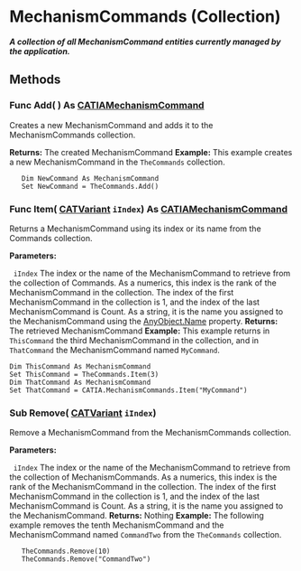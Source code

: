 # MechanismCommands (Collection)

**_A collection of all MechanismCommand entities currently managed by the application._**

## Methods

### Func **Add**( ) As [CATIAMechanismCommand](../KinematicsInterfaces/interface_MechanismCommand_53914.md)

Creates a new MechanismCommand and adds it to the MechanismCommands collection.

**Returns:**      The created MechanismCommand  **Example:**      This example creates a new MechanismCommand in the `TheCommands` collection.

```VBScript
   Dim NewCommand As MechanismCommand
   Set NewCommand = TheCommands.Add()

```

### Func **Item**( [CATVariant](../System/typedef_CATVariant_20656.md)  `iIndex`) As [CATIAMechanismCommand](../KinematicsInterfaces/interface_MechanismCommand_53914.md)

Returns a MechanismCommand using its index or its name from the Commands collection.

**Parameters:**

` iIndex`      The index or the name of the MechanismCommand to retrieve from the collection of Commands. As a numerics, this index is the rank of the MechanismCommand in the collection. The index of the first MechanismCommand in the collection is 1, and the index of the last MechanismCommand is Count. As a string, it is the name you assigned to the MechanismCommand using the
[AnyObject.Name](../System/interface_AnyObject_17321.htm#Name) property.  **Returns:**      The retrieved MechanismCommand  **Example:**      This example returns in `ThisCommand` the third MechanismCommand in the collection, and in `ThatCommand` the MechanismCommand named `MyCommand`.

```VBScript
Dim ThisCommand As MechanismCommand
Set ThisCommand = TheCommands.Item(3)
Dim ThatCommand As MechanismCommand
Set ThatCommand = CATIA.MechanismCommands.Item("MyCommand")

```

### Sub **Remove**( [CATVariant](../System/typedef_CATVariant_20656.md)  `iIndex`)

Remove a MechanismCommand from the MechanismCommands collection.

**Parameters:**

` iIndex`      The index or the name of the MechanismCommand to retrieve from the collection of MechanismCommands. As a numerics, this index is the rank of the MechanismCommand in the collection. The index of the first MechanismCommand in the collection is 1, and the index of the last MechanismCommand is Count. As a string, it is the name you assigned to the MechanismCommand.
**Returns:**      Nothing  **Example:**      The following example removes the tenth MechanismCommand and the MechanismCommand named `CommandTwo` from the `TheCommands` collection.

```VBScript
   TheCommands.Remove(10)
   TheCommands.Remove("CommandTwo")

```